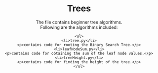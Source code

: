<h1 align="center">Trees</h1>
<div align="center">
The file contains beginner tree algorithms.<br>
Following are the algorithms included:<br>
  
```
<ul>
<li>tree.py</li>
<p>contains code for rooting the Binary Search Tree.</p>
<li>leafNodeSum.py</li>
<p>contains code for obtaining the sum of the leaf node values.</p>
<li>treeHeight.py</li>
<p>contains code for finding the height of the tree.</p>
</ul>
```
</div>
